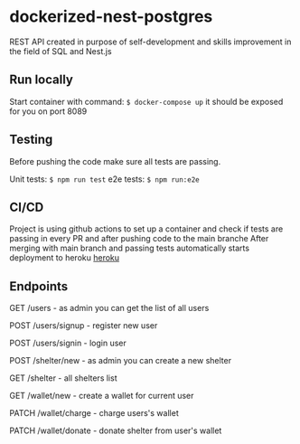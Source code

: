 
# dockerized-nest-postgres

REST API created in purpose of self-development and skills improvement in the field of SQL and Nest.js

## Run locally
Start container with command: ```$ docker-compose up```
it should be exposed for you on port 8089

## Testing
Before pushing the code make sure all tests are passing.

Unit tests: ```$ npm run test```
e2e tests: ```$ npm run:e2e```

## CI/CD
Project is using github actions to set up a container and check if tests are passing in every PR and after pushing code to the main branche
After merging with main branch and passing tests automatically starts deployment to heroku
[heroku](https://donate-shelter-nestjs.herokuapp.com/)

## Endpoints
GET /users - as admin you can get the list of all users

POST /users/signup - register new user

POST /users/signin - login user


POST /shelter/new - as admin you can create a new shelter

GET /shelter - all shelters list


GET /wallet/new - create a wallet for current user

PATCH /wallet/charge - charge users's wallet

PATCH /wallet/donate - donate shelter from user's wallet

    
